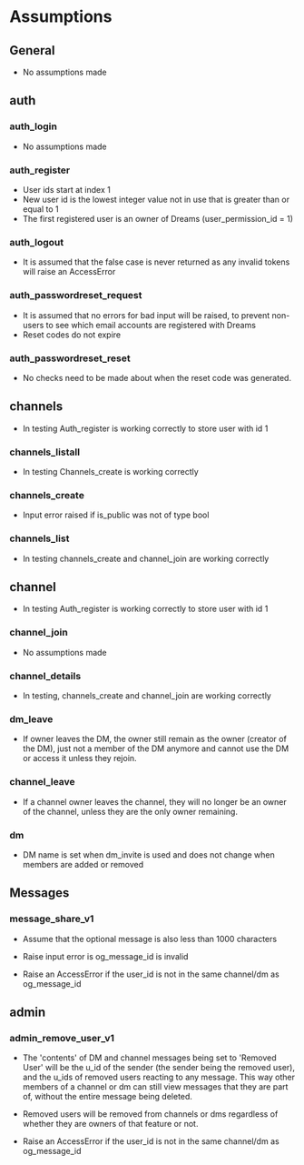 # Assumptions

## General
* No assumptions made

## auth

### auth_login
* No assumptions made

### auth_register
* User ids start at index 1
* New user id is the lowest integer value not in use that is greater than or equal to 1
* The first registered user is an owner of Dreams (user_permission_id = 1)

### auth_logout
* It is assumed that the false case is never returned as any invalid tokens will raise an AccessError

### auth_passwordreset_request
* It is assumed that no errors for bad input will be raised, to prevent non-users to see which email accounts are registered with Dreams
* Reset codes do not expire

### auth_passwordreset_reset
* No checks need to be made about when the reset code was generated.

## channels
* In testing Auth_register is working correctly to store user with id 1

### channels_listall
* In testing Channels_create is working correctly

### channels_create
* Input error raised if is_public was not of type bool

### channels_list
* In testing channels_create and channel_join are working correctly

## channel
* In testing Auth_register is working correctly to store user with id 1

### channel_join
* No assumptions made

### channel_details
* In testing, channels_create and channel_join are working correctly

### dm_leave
* If owner leaves the DM, the owner still remain as the owner (creator of the DM), 
  just not a member of the DM anymore and cannot use the DM or access it unless they rejoin. 

### channel_leave
* If a channel owner leaves the channel, they will no longer be an owner of the channel, unless they are the only owner remaining.

### dm
* DM name is set when dm_invite is used and does not change when members are added or removed

## Messages

### message_share_v1
* Assume that the optional message is also less than 1000 characters
* Raise input error is og_message_id is invalid

* Raise an AccessError if the user_id is not in the same channel/dm as og_message_id

## admin

### admin_remove_user_v1
* The 'contents' of DM and channel messages being set to 'Removed User' will be the u_id of the sender (the sender being the removed user), and the u_ids of removed users reacting to any message. This way other members of a channel or dm can still view messages that they are part of, without the entire message being deleted.
* Removed users will be removed from channels or dms regardless of whether they are owners  of that feature or not.

* Raise an AccessError if the user_id is not in the same channel/dm as og_message_id

